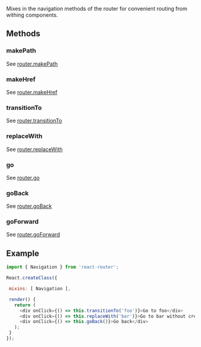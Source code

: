 Mixes in the navigation methods of the router for convenient routing
from withing components.

Methods
-------

### makePath

See [router.makePath][router.makePath]

### makeHref

See [router.makeHref][router.makeHref]

### transitionTo

See [router.transitionTo][router.transitionTo]

### replaceWith

See [router.replaceWith][router.replaceWith]

### go

See [router.go][router.go]

### goBack

See [router.goBack][router.goBack]

### goForward

See [router.goForward][router.goForward]

Example
-------

```js
import { Navigation } from 'react-router';

React.createClass({

 mixins: [ Navigation ],

 render() {
   return (
     <div onClick={() => this.transitionTo('foo')}>Go to foo</div>
     <div onClick={() => this.replaceWith('bar')}>Go to bar without creating a new history entry</div>
     <div onClick={() => this.goBack()}>Go back</div>
   );
 }
});
```

  [history]:#TODO
  [router.makePath]:#TODO
  [router.makeHref]:#TODO
  [router.transitionTo]:#TODO
  [router.replaceWith]:#TODO
  [router.go]:#TODO
  [router.goBack]:#TODO
  [router.goForward]:#TODO

